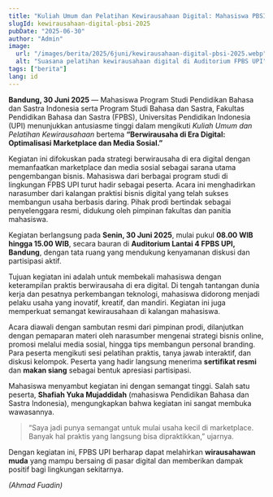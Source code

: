 ```yaml
---
title: "Kuliah Umum dan Pelatihan Kewirausahaan Digital: Mahasiswa PBSI FPBS UPI Didorong Jadi Wirausahawan Muda"
slugId: kewirausahaan-digital-pbsi-2025
pubDate: "2025-06-30"
author: "Admin"
image:
  url: "/images/berita/2025/6juni/kewirausahaan-digital-pbsi-2025.webp"
  alt: "Suasana pelatihan kewirausahaan digital di Auditorium FPBS UPI"
tags: ["berita"]
lang: id
---
```


**Bandung, 30 Juni 2025** — Mahasiswa Program Studi Pendidikan Bahasa dan Sastra Indonesia serta Program Studi Bahasa dan Sastra, Fakultas Pendidikan Bahasa dan Sastra (FPBS), Universitas Pendidikan Indonesia (UPI) menunjukkan antusiasme tinggi dalam mengikuti *Kuliah Umum dan Pelatihan Kewirausahaan* bertema **“Berwirausaha di Era Digital: Optimalisasi Marketplace dan Media Sosial.”**

Kegiatan ini difokuskan pada strategi berwirausaha di era digital dengan memanfaatkan marketplace dan media sosial sebagai sarana utama pengembangan bisnis. Mahasiswa dari berbagai program studi di lingkungan FPBS UPI turut hadir sebagai peserta. Acara ini menghadirkan narasumber dari kalangan praktisi bisnis digital yang telah sukses membangun usaha berbasis daring. Pihak prodi bertindak sebagai penyelenggara resmi, didukung oleh pimpinan fakultas dan panitia mahasiswa.

Kegiatan berlangsung pada **Senin, 30 Juni 2025**, mulai pukul **08.00 WIB hingga 15.00 WIB**, secara bauran di **Auditorium Lantai 4 FPBS UPI, Bandung**, dengan tata ruang yang mendukung kenyamanan diskusi dan partisipasi aktif.

Tujuan kegiatan ini adalah untuk membekali mahasiswa dengan keterampilan praktis berwirausaha di era digital. Di tengah tantangan dunia kerja dan pesatnya perkembangan teknologi, mahasiswa didorong menjadi pelaku usaha yang inovatif, kreatif, dan mandiri. Kegiatan ini juga memperkuat semangat kewirausahaan di kalangan mahasiswa.

Acara diawali dengan sambutan resmi dari pimpinan prodi, dilanjutkan dengan pemaparan materi oleh narasumber mengenai strategi bisnis online, promosi melalui media sosial, hingga tips membangun personal branding. Para peserta mengikuti sesi pelatihan praktis, tanya jawab interaktif, dan diskusi kelompok. Peserta yang hadir langsung menerima **sertifikat resmi** dan **makan siang** sebagai bentuk apresiasi partisipasi.

Mahasiswa menyambut kegiatan ini dengan semangat tinggi. Salah satu peserta, **Shafiah Yuka Mujaddidah** (mahasiswa Pendidikan Bahasa dan Sastra Indonesia), mengungkapkan bahwa kegiatan ini sangat membuka wawasannya.  
> “Saya jadi punya semangat untuk mulai usaha kecil di marketplace. Banyak hal praktis yang langsung bisa dipraktikkan,” ujarnya.

Dengan kegiatan ini, FPBS UPI berharap dapat melahirkan **wirausahawan muda** yang mampu bersaing di pasar digital dan memberikan dampak positif bagi lingkungan sekitarnya.

*(Ahmad Fuadin)*
